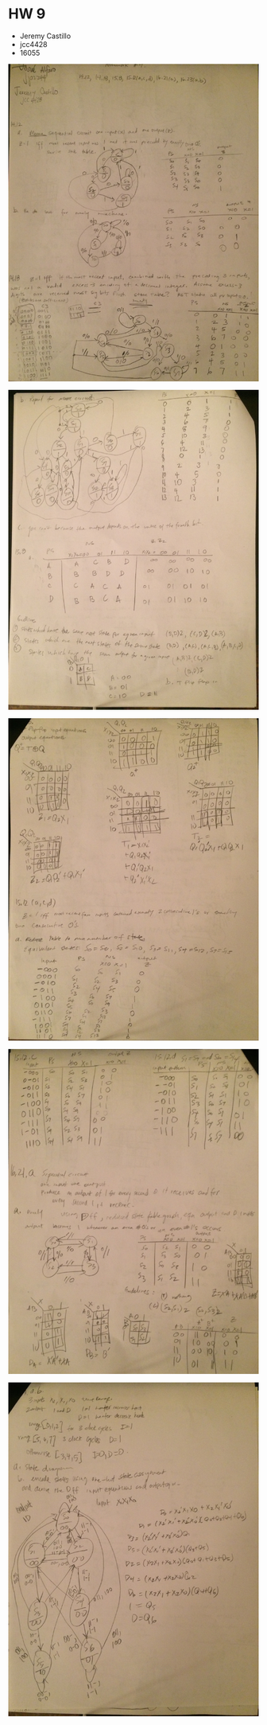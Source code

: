 # HW 9

* Jeremy Castillo
* jcc4428
* 16055

![1](screenshots/IMG_4916.jpg)

![2](screenshots/IMG_4917.jpg)

![3](screenshots/IMG_4918.jpg)

![4](screenshots/IMG_4919.jpg)

![5](screenshots/IMG_4920.jpg)
